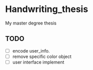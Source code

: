 # Handwriting_thesis
My master degree thesis

## TODO
- [ ] encode user_info.
- [ ] remove specific color object
- [ ] user interface implement
